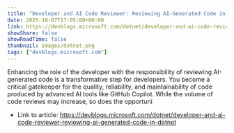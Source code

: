 ```yaml
---
title: "Developer and AI Code Reviewer: Reviewing AI-Generated Code in .NET"
date: 2025-10-07T17:05:00+00:00
link: https://devblogs.microsoft.com/dotnet/developer-and-ai-code-reviewer-reviewing-ai-generated-code-in-dotnet
showShare: false
showReadTime: false
thumbnail: images/dotnet.png
tags: ["devblogs.microsoft.com"]
---
```

Enhancing the role of the developer with the responsibility of reviewing AI-generated code is a transformative step for developers. You become a critical gatekeeper for the quality, reliability, and maintainability of code produced by advanced AI tools like GitHub Copilot. While the volume of code reviews may increase, so does the opportuni

- Link to article: https://devblogs.microsoft.com/dotnet/developer-and-ai-code-reviewer-reviewing-ai-generated-code-in-dotnet